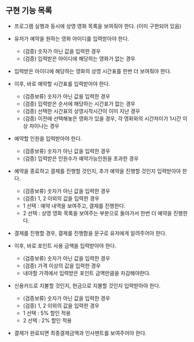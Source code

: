 ## 구현 기능 목록

* 프로그램 실행과 동시에 상영 영화 목록을 보여줘야 한다. (이미 구현되어 있음)
  
* 유저가 예약을 원하는 영화 아이디를 입력받아야 한다.
  * (검증) 숫자가 아닌 값을 입력한 경우
  * (검증) 입력받은 아이디에 해당하는 영화가 없는 경우

* 입력받은 아이디에 해당하는 영화의 상영 시간표를 한번 더 보여줘야 한다.
* 이후, 바로 예약할 시간표를 입력받아야 한다.
  * (검증보류) 숫자가 아닌 값을 입력한 경우
  * (검증) 입력받은 순서에 해당하는 시간표가 없는 경우
  * (검증) 선택한 시간표의 상영시작시간이 이미 지난 경우
  * (검증) 이전에 선택해놓은 영화가 있을 경우, 각 영화와의 시간차이가 1시간 이상 차이나는 경우

* 예약할 인원을 입력받아야 한다.
  * (검증보류) 숫자가 아닌 값을 입력한 경우
  * (검증) 입력받은 인원수가 예약가능인원을 초과한 경우


* 예약을 종료하고 결제를 진행할 것인지, 추가 예약을 진행할 것인지 입력받아야 한다.
  * (검증보류) 숫자가 아닌 값을 입력한 경우
  * (검증) 1, 2 이외의 값을 입력한 경우
  * 1 선택 : 예약 내역을 보여주고, 결제를 진행한다.
  * 2 선택 : 상영 영화 목록을 보여주는 부분으로 돌아가서 한번 더 예약을 진행한다.

* 결제를 진행할 경우, 결제를 진행함을 문구로 유저에게 알려주어야 한다.
* 이후, 바로 포인트 사용 금액을 입력받아야 한다.
  * (검증보류) 숫자가 아닌 값을 입력한 경우
  * (검증) 가격 이상의 값을 입력한 경우
  * 내야할 가격에서 입력받은 포인트 금액만큼을 차감해야한다.

* 신용카드로 지불할 것인지, 현금으로 지불할 것인지 입력받아야 한다.
  * (검증보류) 숫자가 아닌 값을 입력한 경우
  * (검증) 1, 2 이외의 값을 입력한 경우
  * 1 선택 : 5% 할인 적용
  * 2 선택 : 2% 할인 적용

* 결제가 완료되면 최종결제금액과 인사멘트를 보여주어야 한다.
